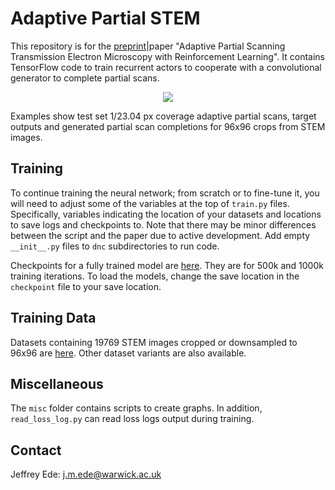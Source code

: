 # Adaptive Partial STEM

This repository is for the [preprint](https://arxiv.org/abs/2004.02786)|paper "Adaptive Partial Scanning Transmission Electron Microscopy with Reinforcement Learning". It contains TensorFlow code to train recurrent actors to cooperate with a convolutional generator to complete partial scans. 

<p align="center">
  <img src="examples-hq.png">
</p>

Examples show test set 1/23.04 px coverage adaptive partial scans, target outputs and generated partial scan completions for 96x96 crops from STEM images.

## Training

To continue training the neural network; from scratch or to fine-tune it, you will need to adjust some of the variables at the top of `train.py` files. Specifically, variables indicating the location of your datasets and locations to save logs and checkpoints to. Note that there may be minor differences between the script and the paper due to active development. Add empty `__init__.py` files to `dnc` subdirectories to run code.

Checkpoints for a fully trained model are [here](https://drive.google.com/drive/folders/1CrfIWSdigIsSeo3Sid6PxXuJUvGLk6C6?usp=sharing). They are for 500k and 1000k training iterations. To load the models, change the save location in the `checkpoint` file to your save location.

## Training Data

Datasets containing 19769 STEM images cropped or downsampled to 96x96 are [here](https://github.com/Jeffrey-Ede/datasets/wiki). Other dataset variants are also available.

## Miscellaneous

The `misc` folder contains scripts to create graphs. In addition, `read_loss_log.py` can read loss logs output during training.

## Contact

Jeffrey Ede: j.m.ede@warwick.ac.uk
